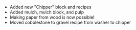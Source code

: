 * Added new "Chipper" block and recipes
* Added mulch, mulch block, and pulp
* Making paper from wood is now possible!
* Moved cobblestone to gravel recipe from washer to chipper